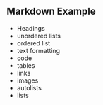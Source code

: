 ## Markdown Example

- Headings
- unordered lists
- ordered list
- text formatting
- code
- tables
- links
- images
- autolists
- lists
